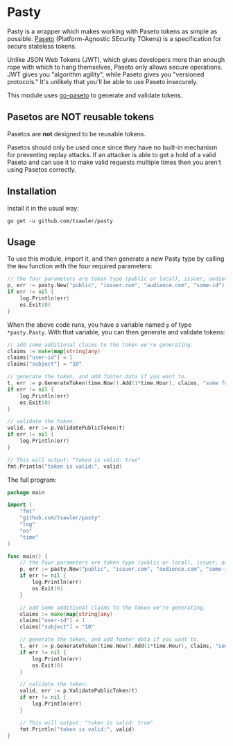 # Pasty

Pasty is a wrapper which makes working with Paseto tokens as simple as
possible. [Paseto](https://github.com/paragonie/paseto) (Platform-Agnostic SEcurity TOkens) is a specification for
secure stateless tokens.

Unlike JSON Web Tokens (JWT), which gives developers more than enough rope with which to hang themselves, Paseto only
allows secure operations. JWT gives you "algorithm agility", while Paseto gives you "versioned protocols." It's
unlikely that you'll be able to use Paseto insecurely.

This module uses [go-paseto](https://github.com/aidantwoods/go-paseto) to generate and validate tokens.

## Pasetos are NOT reusable tokens

Pasetos are **not** designed to be reusable tokens.

Pasetos should only be used once since they have no built-in mechanism for preventing replay attacks. If an attacker is
able to get a hold of a valid Paseto and can use it to make valid requests multiple times then you aren’t using Pasetos
correctly.

## Installation

Install it in the usual way:

```
go get -u github.com/tsawler/pasty
```

## Usage

To use this module, import it, and then generate a new Pasty type by calling the `New` function with the four
required parameters:

```go
// the four parameters are token type (public or local), issuer, audience, and identifier.
p, err := pasty.New("public", "issuer.com", "audience.com", "some-id")
if err != nil {
    log.Println(err)
    os.Exit(0)
}
```

When the above code runs, you have a variable named `p` of type `*pasty.Pasty`. With that variable, you can then 
generate and validate tokens:

```go
// add some additional claims to the token we're generating.
claims := make(map[string]any)
claims["user-id"] = 1
claims["subject"] = "10"

// generate the token, and add footer data if you want to.
t, err := p.GenerateToken(time.Now().Add(1*time.Hour), claims, "some footer data")
if err != nil {
    log.Println(err)
    os.Exit(0)
}

// validate the token:
valid, err := p.ValidatePublicToken(t)
if err != nil {
    log.Println(err)
}

// This will output: "token is valid: true"
fmt.Println("token is valid:", valid)
```

The full program:

```go
package main

import (
	"fmt"
	"github.com/tsawler/pasty"
	"log"
	"os"
	"time"
)

func main() {
	// the four parameters are token type (public or local), issuer, audience, and identifier.
	p, err := pasty.New("public", "issuer.com", "audience.com", "some-id")
	if err != nil {
		log.Println(err)
		os.Exit(0)
	}

	// add some additional claims to the token we're generating.
	claims := make(map[string]any)
	claims["user-id"] = 1
	claims["subject"] = "10"

	// generate the token, and add footer data if you want to.
	t, err := p.GenerateToken(time.Now().Add(1*time.Hour), claims, "some footer data")
	if err != nil {
		log.Println(err)
		os.Exit(0)
	}

	// validate the token:
	valid, err := p.ValidatePublicToken(t)
	if err != nil {
		log.Println(err)
	}

	// This will output: "token is valid: true"
	fmt.Println("token is valid:", valid)
}
```